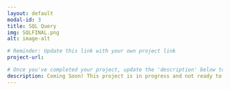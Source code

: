 ```yaml
---
layout: default
modal-id: 3
title: SQL Query
img: SQLFINAL.png
alt: image-alt

# Reminder: Update this link with your own project link
project-url: 

# Once you've completed your project, update the 'description' below to this one: Implemented various JOIN commands (inner, left, right, self, and cross) in MySQL, utilizing UNION and UNION ALL to efficiently combine and query data from multiple tables.
description: Coming Soon! This project is in progress and not ready to be published just yet. Please contact me if you'd like a sneak peek. Otherwise, stay tuned!
---
```

